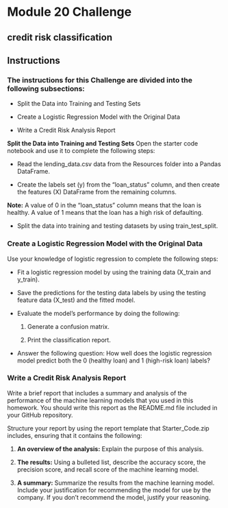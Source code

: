 # Module 20 Challenge

## credit risk classification

## Instructions
### The instructions for this Challenge are divided into the following subsections:

 * Split the Data into Training and Testing Sets

* Create a Logistic Regression Model with the Original Data

* Write a Credit Risk Analysis Report

**Split the Data into Training and Testing Sets**
Open the starter code notebook and use it to complete the following steps:

* Read the lending_data.csv data from the Resources folder into a Pandas DataFrame.

* Create the labels set (y) from the “loan_status” column, and then create the features (X) DataFrame from the remaining columns.

**Note:**
A value of 0 in the “loan_status” column means that the loan is healthy. A value of 1 means that the loan has a high risk of defaulting.

* Split the data into training and testing datasets by using train_test_split.

### Create a Logistic Regression Model with the Original Data
Use your knowledge of logistic regression to complete the following steps:

* Fit a logistic regression model by using the training data (X_train and y_train).

* Save the predictions for the testing data labels by using the testing feature data (X_test) and the fitted model.

* Evaluate the model’s performance by doing the following:

   1. Generate a confusion matrix.

   2. Print the classification report.

* Answer the following question: How well does the logistic regression model predict both the 0 (healthy loan) and 1 (high-risk loan) labels?

### Write a Credit Risk Analysis Report
Write a brief report that includes a summary and analysis of the performance of the machine learning models that you used in this homework. You should write this report as the README.md file included in your GitHub repository.

Structure your report by using the report template that Starter_Code.zip includes, ensuring that it contains the following:

1. **An overview of the analysis:** Explain the purpose of this analysis.

2. **The results:** Using a bulleted list, describe the accuracy score, the precision score, and recall score of the machine learning model.

3. **A summary:** Summarize the results from the machine learning model. Include your justification for recommending the model for use by the company. If you don’t recommend the model, justify your reasoning.

